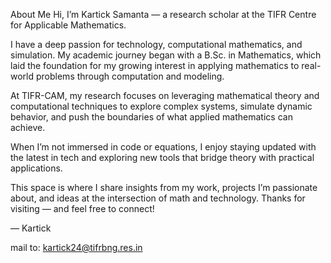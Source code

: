 About Me
Hi, I’m Kartick Samanta — a research scholar at the TIFR Centre for Applicable Mathematics.

I have a deep passion for technology, computational mathematics, and simulation. My academic journey began with a B.Sc. in Mathematics, which laid the foundation for my growing interest in applying mathematics to real-world problems through computation and modeling.

At TIFR-CAM, my research focuses on leveraging mathematical theory and computational techniques to explore complex systems, simulate dynamic behavior, and push the boundaries of what applied mathematics can achieve.

When I’m not immersed in code or equations, I enjoy staying updated with the latest in tech and exploring new tools that bridge theory with practical applications.

This space is where I share insights from my work, projects I’m passionate about, and ideas at the intersection of math and technology. Thanks for visiting — and feel free to connect!

— Kartick


mail to: kartick24@tifrbng.res.in
